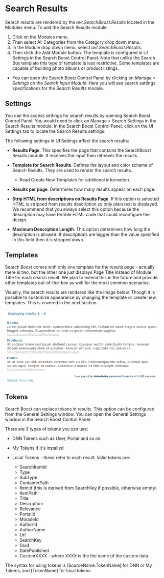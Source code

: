 # Search Results

Search results are rendered by the *avt.SearchBoost.Results* located in the Modules menu. To add the Search Results module:

1. Click on the Modules menu.
2. Then select All Categories from the Category drop down menu.
3. In the Module drop down menu, select _avt.SearchBoost.Results_.
4. Then click the Add Module button. 
The template is configured in UI Settings in the Search Boost Control Panel. Note that unlike the Search Box template this type of template is less restrictive. Some templates are capable of building photo albums or product listings.
  * You can open the Search Boost Control Panel by clicking on _Manage > Settings_ on the _Search Input Module_. Here you will see search settings specifications for the _Search Results_ module.

## Settings

You can the access settings for search results by opening Search Boost Control Panel. You would need to click on Manage > Search Settings in the Search Results module. In the Search Boost Control Panel, click on the UI Settings tab to locate the Search Results settings.

The following settings in UI Settings affect the search results:

* **Results Page**. This specifies the page that contains the SearchBoost Results module. It receives the input then retrieves the results.

* **Template for Search Results**. Defines the layout and color scheme of Search Results. They are used to render the search results.
  * Read Create New Templates for additional information.

* **Results per page**. Determines how many results appear on each page.

* **Strip HTML from descriptions on Results Page**. If this option is selected HTML is stripped from results description so only plain text is displayed. We recommend that you always select this option because the description may have terrible HTML code that could reconfigure the design.

* **Maximum Description Length**. This option determines how long the description is allowed. If descriptions are bigger than the value specified in this field then it is stripped down.

## Templates

Search Boost comes with only one template for the results page - actually there is two, but the other one just displays Page Title instead of Module Title for each search result. We plan to extend this in the future and provide other templates out-of-the-box as well for the most common scenarios.

Visually, the search results are rendered like the image below. Though it is possible to customize appearance by changing the template or create new templates. This is covered in the next section. 

![](/search-boost/customize-appearance/assets/search-results.png)

## Tokens

Search Boost can replace tokens in results. This option can be configured from the General Settings window. You can open the General Settings window in the Search Boost Control Panel.

There are 3 types of tokens you can use:
* DNN Tokens such as User, Portal and so on

* My Tokens if it's installed

* Local Tokens - these refer to each result. Valid tokens are:

  * SearchItemId
  * Type
  * SubType
  * ContainerPath
  * ItemId (this is derived from SearchKey if possible, otherwise empty)
  * ItemPath
  * Title
  * Description
  * Relevance
  * PortalId
  * ModuleId
  * AuthorId
  * AuthorName
  * Url
  * SearchKey
  * Guid
  * DatePublished
  * CustomXXXX - where XXXX is the the name of the custom data
  
The syntax for using tokens is [SourceName:TokenName] for DNN or My Tokens, and [TokenName] for local tokens.